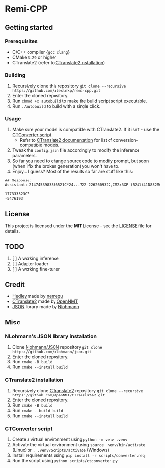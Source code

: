 # Remi-CPP

## Getting started

### Prerequisites

- C/C++ compiler {`gcc`, `clang`}
- CMake `3.29` or higher
- CTranslate2 (refer to
  [CTranslate2 installation](#ctranslate2-installation))

### Building

1. Recursively clone this repository `git clone --recursive https://github.com/alexlnkp/remi-cpp.git`
2. Enter the cloned repository.
3. Run `chmod +x autobuild` to make the build script script executable.
4. Run `./autobuild` to build with a single click.

### Usage

1. Make sure your model is compatible with CTranslate2. If it isn't - use the [CTConverter script](#ctconverter-script)
   - Refer to [CTranslate2 documentation](https://opennmt.net/CTranslate2/guides/transformers.html) for list of conversion-compatible models.
2. Tweak the `config.json` file accordingly to modify the inference parameters.
3. So far you need to change source code to modify prompt, but soon (when i fix the broken generation) you won't have to.
4. Enjoy... I guess? Most of the results so far are stuff like this:
```txt
## Response:
Assistant: 2147453983566521C*24...722-2262609322,CM2x3XP (5241)41D832MC

177333323C7
-5476193
```

## License

This project is licensed under the **MIT** License - see the [LICENSE](LICENSE) file for details.

## TODO

1. [ ] A working inference
2. [ ] Adapter loader
3. [ ] A working fine-tuner

## Credit
- [Hedley](https://nemequ.github.io/hedley/) made by [nemequ](https://github.com/nemequ)
- [CTranslate2](https://opennmt.net/CTranslate2) made by [OpenNMT](https://github.com/OpenNMT)
- [JSON](https://json.nlohmann.me/) library made by [Nlohmann](https://github.com/nlohmann)

## Misc

### NLohmann's JSON library installation
1. Clone [Nlohmann/JSON](https://github.com/nlohmann/json) repository `git clone https://github.com/nlohmann/json.git`
2. Enter the cloned repository.
3. Run `cmake -B build`
4. Run `cmake --install build`

### CTranslate2 installation

1. Recursively clone [CTranslate2](https://github.com/OpenNMT/CTranslate2) repository `git clone --recursive https://github.com/OpenNMT/CTranslate2.git`
2. Enter the cloned repository.
3. Run `cmake -B build`
4. Run `cmake --build build`
5. Run `cmake --install build`

### CTConverter script

1. Create a virtual environment using `python -m venv .venv`
2. Activate the virtual environment using `source .venv/bin/activate` (Linux) or `. .venv/Scripts/activate` (Windows)
3. Install requirements using `pip install -r scripts/converter.req`
4. Run the script using `python scripts/ctconverter.py`
